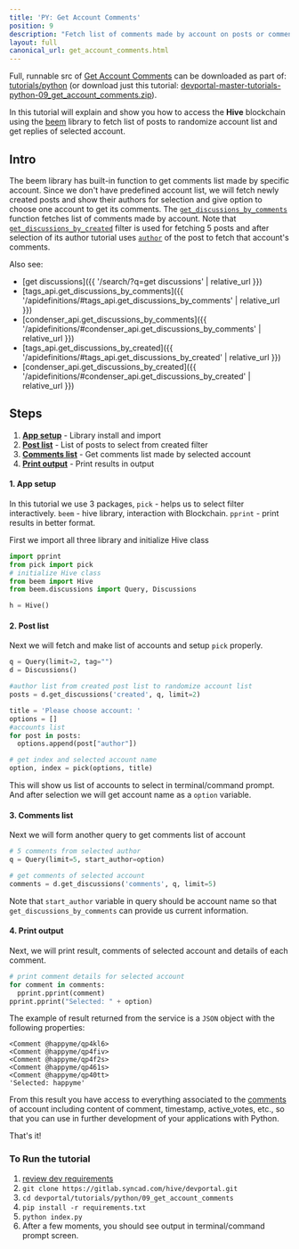 ```yaml
---
title: 'PY: Get Account Comments'
position: 9
description: "Fetch list of comments made by account on posts or comments."
layout: full
canonical_url: get_account_comments.html
---
```

Full, runnable src of [Get Account Comments](https://gitlab.syncad.com/hive/devportal/-/tree/master/tutorials/python/09_get_account_comments) can be downloaded as part of: [tutorials/python](https://gitlab.syncad.com/hive/devportal/-/tree/master/tutorials/python) (or download just this tutorial: [devportal-master-tutorials-python-09_get_account_comments.zip](https://gitlab.syncad.com/hive/devportal/-/archive/master/devportal-master.zip?path=tutorials/python/09_get_account_comments)).

In this tutorial will explain and show you how to access the **Hive** blockchain using the [beem](https://github.com/holgern/beem) library to fetch list of posts to randomize account list and get replies of selected account.

## Intro

The beem library has built-in function to get comments list made by specific account. Since we don't have predefined account list, we will fetch newly created posts and show their authors for selection and give option to choose one account to get its comments. The [`get_discussions_by_comments`](https://beem.readthedocs.io/en/latest/beem.discussions.html#beem.discussions.Discussions_by_comments) function fetches list of comments made by account. Note that [`get_discussions_by_created`](https://beem.readthedocs.io/en/latest/beem.discussions.html#beem.discussions.Discussions_by_created) filter is used for fetching 5 posts and after selection of its author tutorial uses [`author`](https://beem.readthedocs.io/en/latest/beem.comment.html#beem.comment.Comment.author) of the post to fetch that account's comments. 

Also see:
* [get discussions]({{ '/search/?q=get discussions' | relative_url }})
* [tags_api.get_discussions_by_comments]({{ '/apidefinitions/#tags_api.get_discussions_by_comments' | relative_url }})
* [condenser_api.get_discussions_by_comments]({{ '/apidefinitions/#condenser_api.get_discussions_by_comments' | relative_url }})
* [tags_api.get_discussions_by_created]({{ '/apidefinitions/#tags_api.get_discussions_by_created' | relative_url }})
* [condenser_api.get_discussions_by_created]({{ '/apidefinitions/#condenser_api.get_discussions_by_created' | relative_url }})

## Steps

1.  [**App setup**](#app-setup) - Library install and import
1.  [**Post list**](#post-list) - List of posts to select from created filter 
1.  [**Comments list**](#comments-list) - Get comments list made by selected account
1.  [**Print output**](#print-output) - Print results in output

#### 1. App setup <a name="app-setup"></a>

In this tutorial we use 3 packages, `pick` - helps us to select filter interactively. `beem` - hive library, interaction with Blockchain. `pprint` - print results in better format.

First we import all three library and initialize Hive class

```python
import pprint
from pick import pick
# initialize Hive class
from beem import Hive
from beem.discussions import Query, Discussions

h = Hive()
```

#### 2. Post list <a name="post-list"></a>

Next we will fetch and make list of accounts and setup `pick` properly.

```python
q = Query(limit=2, tag="")
d = Discussions()

#author list from created post list to randomize account list
posts = d.get_discussions('created', q, limit=2)

title = 'Please choose account: '
options = []
#accounts list
for post in posts:
  options.append(post["author"])

# get index and selected account name
option, index = pick(options, title)
```

This will show us list of accounts to select in terminal/command prompt. And after selection we will get account name as a `option` variable.

#### 3. Comments list <a name="comments-list"></a>

Next we will form another query to get comments list of account

```python
# 5 comments from selected author
q = Query(limit=5, start_author=option)

# get comments of selected account
comments = d.get_discussions('comments', q, limit=5)
```

Note that `start_author` variable in query should be account name so that `get_discussions_by_comments` can provide us current information.

#### 4. Print output <a name="print-output"></a>

Next, we will print result, comments of selected account and details of each comment.

```python
# print comment details for selected account
for comment in comments:
  pprint.pprint(comment)
pprint.pprint("Selected: " + option)
```

The example of result returned from the service is a `JSON` object with the following properties:

```
<Comment @happyme/qp4kl6>
<Comment @happyme/qp4fiv>
<Comment @happyme/qp4f2s>
<Comment @happyme/qp461s>
<Comment @happyme/qp40tt>
'Selected: happyme'
```

From this result you have access to everything associated to the [comments](https://beem.readthedocs.io/en/latest/beem.comment.html#beem.comment.Comment) of account including content of comment, timestamp, active_votes, etc., so that you can use in further development of your applications with Python.

That's it!

### To Run the tutorial

1. [review dev requirements](getting_started.html)
1. `git clone https://gitlab.syncad.com/hive/devportal.git`
1. `cd devportal/tutorials/python/09_get_account_comments`
1. `pip install -r requirements.txt`
1. `python index.py`
1. After a few moments, you should see output in terminal/command prompt screen.
